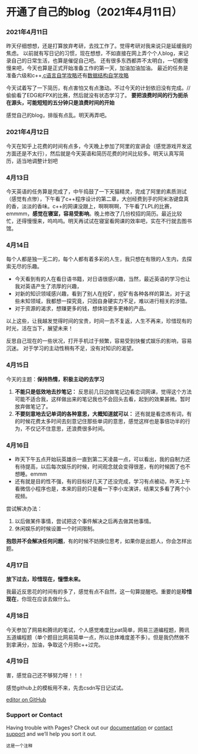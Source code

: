
# 开通了自己的blog（2021年4月11日）
### 2021年4月11日
昨天仔细想想，还是打算放弃考研，去找工作了。觉得考研对我来说只是延缓我的焦虑。
以前就有写日记的习惯，现在想想，不如直接在网上弄个个人blog，来记录自己的日常生活，也算是催促自己吧。
还有很多东西都弄不太明白，一切都慢慢来吧，今天也算是正式开始准备工作的第一天，加油加油加油。
最近的任务是准备六级和c++,[c语言自学攻略](https://card.weibo.com/article/m/show/id/2309404469829309432076#_0)还有[数据结构自学攻略](https://weibo.com/ttarticle/p/show?id=2309404470545692360953#_0)

今天试着写了一下简历，有点害怕又有点激动。不过今天的计划依旧没有完成。//偷偷看了EDG和FPX的比赛，然后就没有状态学习了。
**要把浪费时间的行为扼杀在源头，可能短短的五分钟只是浪费时间的开始**

感觉自己的blog，排版有点乱。明天再弄吧。
### 2021年4月12日
今天在知乎上花费的时间有点多，今天晚上参加了阿里的宣讲会（感觉游戏开发这方面还是不太行），然后就是今天英语和简历花费的时间比较多。明天认真写简历，适当地调整计划吧
### 4月13日
今天英语的任务算是完成了，中午捣鼓了一下天猫精灵，完成了阿里的素质测试（感觉有点惨），下午看了c++程序设计的第二章，大创经费到手的阿米洛键盘真的香，淡淡的香味。c++的网课没跟上，啊啊啊啊，下午看了LPL的比赛，emmmm，**感觉在寝室，容易受影响**。晚上修改了几份校招的简历。最近比较忙，还得慢慢来，呜呜呜。明天再试试在寝室看网课的效率吧，实在不行就去图书馆。
### 4月14日
每个人都是独一无二的，每个人都有着多彩的人生，我只想在有限的人生内，去探索无尽的乐趣。

- 今天看到有的人在看日语书籍，对日语很感兴趣，当然，最近英语的学习也让我对英语产生了浓厚的兴趣，
- 对新的知识领域感兴趣，看到了别人在挖矿，挖矿有各种各样的算法，对于这些未知领域，我都想一探究竟，只因自身硬实力不足，难以进行相关的涉猎。
- 对于资源的渴求，想赚更多的钱，想体验更多更棒的产品。

以上这些，让我越发觉得时间的宝贵，时间一去不复返，人生不再来，珍惜现有的时光，活在当下，展望未来！

反思自己现在的一些状况，打开手机过于频繁，容易受到快餐式娱乐的影响，容易沉迷。
对于学习的主动性稍有不足，没有对知识的渴望。

### 4月15日
今天的主题：**保持热情，积极主动的去学习**
1. **不能只是低效地去抄笔记：**
反思前几日边做笔记边看恋词网课，觉得这个方法可能不适合我，这样做出来的笔记我也不会回头去看，起到的效果甚微。暂时放弃做笔记了。
2. **不要刻意地去记单词的各种意思，大概知道就可以：**
还有就是看恋练有词，有的时候花费太多时间去刻意记住那些单词的意思，感觉这样也是事倍功半的行为，不仅记不住意思，还浪费很多时间。

### 4月16日
- 昨天下午五点开始玩英雄杀一直到第二天凌晨一点，可以看出，我的自制力还有待提高，以后每次娱乐的时候，时间观念就会变得很差，有的时候困了也不想睡。emmm
- 还有就是目的性不强，有的目标好几天了还没完成，学习有点被动，昨天上午看微信小程序也是，本来的目的只是看一下李小龙演讲，结果又多看了两个小视频。

尝试解决办法：
1. 以后做某件事情，尝试把这个事件解决之后再去做其他事情。
2. 休闲娱乐的时候设置一个时间限制。

**抱怨并不会解决任何问题**，有的时候不妨换位思考，如果你是出题人，你会怎样出题。

### 4月17日
**放下过去，珍惜现在，憧憬未来。**

我最近反思花的时间有的多了，感觉有点不自然，这一句算提醒吧。重要的是**珍惜现在**，你现在应该去做什么。

### 4月18日
今天参加了网易和腾讯的笔试，个人感觉难度比pat简单，网易三道编程题，腾讯五道编程题（单个题目比网易简单一点，所以总体难度差不多）。但是我仍然做不到拿满分，加油，争取这个月把c++过完。

### 4月19日
害，感觉自己还不够努力呀！！！

感觉github上的模板用不来，先去csdn写日记试试。

[editor on GitHub](https://github.com/LHQQ/liuxiaoxiao.github.io/edit/gh-pages/index.md) 

### Support or Contact

Having trouble with Pages? Check out our [documentation](https://docs.github.com/categories/github-pages-basics/) or [contact support](https://support.github.com/contact) and we’ll help you sort it out.

```
这是一个注释
```



